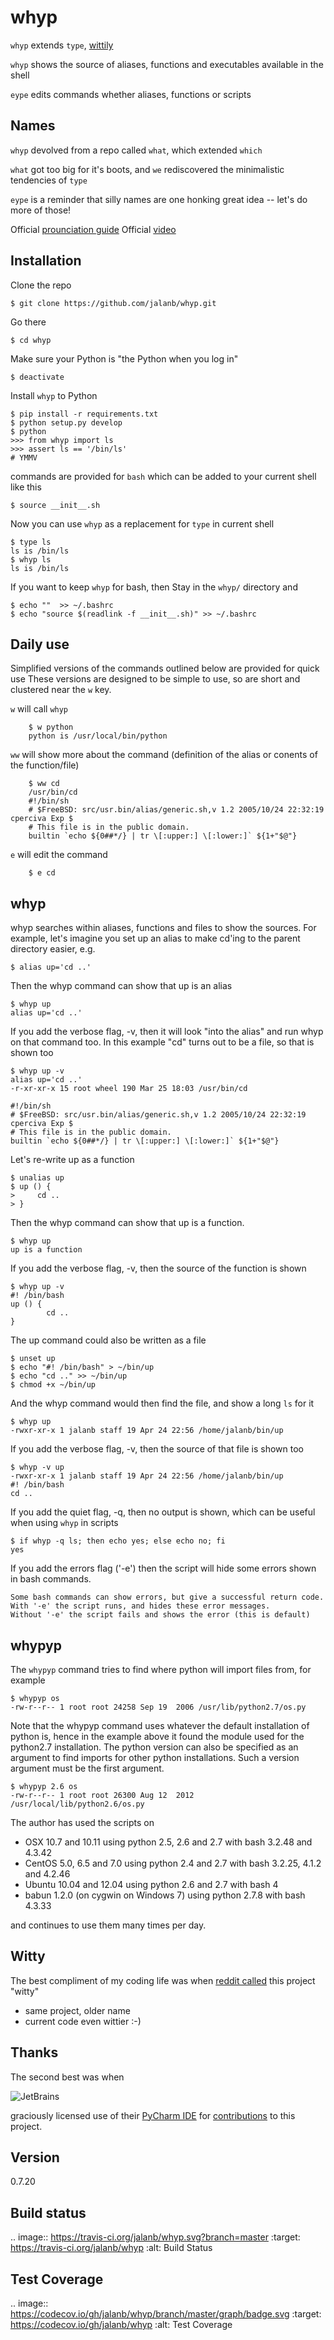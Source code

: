 whyp
====

`whyp` extends `type`, [wittily](https://www.reddit.com/r/commandline/comments/2kq8oa/the_most_productive_function_i_have_written/clo0gh2/)

`whyp` shows the source of aliases, functions and executables available in the shell

`eype` edits commands whether aliases, functions or scripts

Names
-----

`whyp` devolved from a repo called `what`, which extended `which`

`what` got too big for it's boots, and `we` rediscovered the minimalistic tendencies of `type`

`eype` is a reminder that silly names are one honking great idea -- let's do more of those!

Official [prounciation guide](https://www.youtube.com/watch?v=tXo0o3dg4vQ)
Official [video](https://www.youtube.com/watch?v=RidtrSCogg0)

Installation
------------

Clone the repo

    $ git clone https://github.com/jalanb/whyp.git

Go there

    $ cd whyp

Make sure your Python is "the Python when you log in"

    $ deactivate 

Install `whyp` to Python

    $ pip install -r requirements.txt
    $ python setup.py develop
    $ python
    >>> from whyp import ls
    >>> assert ls == '/bin/ls'
    # YMMV

commands are provided for `bash`
    which can be added to your current shell like this

    $ source __init__.sh

Now you can use `whyp` as a replacement for `type` in current shell

    $ type ls
    ls is /bin/ls
    $ whyp ls
    ls is /bin/ls


If you want to keep `whyp` for bash, then
    Stay in the `whyp/` directory and

    $ echo ""  >> ~/.bashrc
    $ echo "source $(readlink -f __init__.sh)" >> ~/.bashrc

Daily use
---------

Simplified versions of the commands outlined below are provided for quick use
 These versions are designed to be simple to use, so are short and clustered near the `w` key.

`w` will call `whyp`
```shell
    $ w python
    python is /usr/local/bin/python
```

`ww` will show more about the command (definition of the alias or conents of the function/file)
```shell
    $ ww cd
    /usr/bin/cd
    #!/bin/sh
    # $FreeBSD: src/usr.bin/alias/generic.sh,v 1.2 2005/10/24 22:32:19 cperciva Exp $
    # This file is in the public domain.
    builtin `echo ${0##*/} | tr \[:upper:] \[:lower:]` ${1+"$@"}

```

`e` will edit the command
```shell
    $ e cd
```

whyp
----

whyp searches within aliases, functions and files to show the sources. For example, let's imagine you set up an alias to make cd'ing to the parent directory easier, e.g.

    $ alias up='cd ..'

Then the whyp command can show that up is an alias

    $ whyp up
    alias up='cd ..'

If you add the verbose flag, -v, then it will look "into the alias" and run whyp on that command too. In this example "cd" turns out to be a file, so that is shown too

    $ whyp up -v
    alias up='cd ..'
    -r-xr-xr-x 15 root wheel 190 Mar 25 18:03 /usr/bin/cd

    #!/bin/sh
    # $FreeBSD: src/usr.bin/alias/generic.sh,v 1.2 2005/10/24 22:32:19 cperciva Exp $
    # This file is in the public domain.
    builtin `echo ${0##*/} | tr \[:upper:] \[:lower:]` ${1+"$@"}

Let's re-write up as a function

    $ unalias up
    $ up () {
    >     cd ..
    > }

Then the whyp command can show that up is a function.

    $ whyp up
    up is a function

If you add the verbose flag, -v, then the source of the function is shown

    $ whyp up -v
    #! /bin/bash
    up () {
            cd ..
    }

The up command could also be written as a file

    $ unset up
    $ echo "#! /bin/bash" > ~/bin/up
    $ echo "cd .." >> ~/bin/up
    $ chmod +x ~/bin/up

And the whyp command would then find the file, and show a long `ls` for it

    $ whyp up
    -rwxr-xr-x 1 jalanb staff 19 Apr 24 22:56 /home/jalanb/bin/up

If you add the verbose flag, -v, then the source of that file is shown too

    $ whyp -v up
    -rwxr-xr-x 1 jalanb staff 19 Apr 24 22:56 /home/jalanb/bin/up
    #! /bin/bash
    cd ..

If you add the quiet flag, -q, then no output is shown, which can be useful when using `whyp` in scripts

    $ if whyp -q ls; then echo yes; else echo no; fi
    yes

If you add the errors flag ('-e') then the script will hide some errors shown in bash commands.

    Some bash commands can show errors, but give a successful return code.
    With '-e' the script runs, and hides these error messages.
    Without '-e' the script fails and shows the error (this is default)

whypyp
----

The `whypyp` command tries to find where python will import files from, for example

    $ whypyp os
    -rw-r--r-- 1 root root 24258 Sep 19  2006 /usr/lib/python2.7/os.py

Note that the whypyp command uses whatever the default installation of python is, hence in the example above it found the module used for the python2.7 installation. The python version can also be specified as an argument to find imports for other python installations. Such a version argument must be the first argument.

    $ whypyp 2.6 os
    -rw-r--r-- 1 root root 26300 Aug 12  2012 /usr/local/lib/python2.6/os.py


The author has used the scripts on
* OSX 10.7 and 10.11 using python 2.5, 2.6 and 2.7 with bash 3.2.48 and 4.3.42
* CentOS 5.0, 6.5 and 7.0 using python 2.4 and 2.7 with bash 3.2.25, 4.1.2 and 4.2.46
* Ubuntu 10.04 and 12.04 using python 2.6 and 2.7 with bash 4
* babun 1.2.0 (on cygwin on Windows 7) using python 2.7.8 with bash 4.3.33

and continues to use them many times per day. 

Witty
-----

The best compliment of my coding life was when [reddit called](https://www.reddit.com/r/commandline/comments/2kq8oa/the_most_productive_function_i_have_written/clo0gh2/) this project "witty"
 * same project, older name
 * current code even wittier :-)

Thanks
------

The second best was when 

![JetBrains](images/jet_brains.png)

graciously licensed use of their [PyCharm IDE](https://www.jetbrains.com/pycharm/) for [contributions](CONTRIBUTIONS.md) to this project.

Version
-------

0.7.20

Build status
------------

.. image:: https://travis-ci.org/jalanb/whyp.svg?branch=master
   :target: https://travis-ci.org/jalanb/whyp
   :alt: Build Status

Test Coverage
-------------

.. image:: https://codecov.io/gh/jalanb/whyp/branch/master/graph/badge.svg
   :target: https://codecov.io/gh/jalanb/whyp
   :alt: Test Coverage
